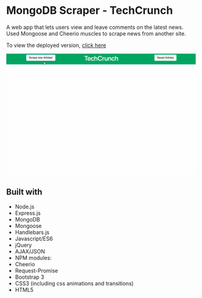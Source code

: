 # MongoDB Scraper - TechCrunch

A web app that lets users view and leave comments on the latest news. Used Mongoose and Cheerio muscles to scrape news from another site.

To view the deployed version, [click here]("https://pure-sierra-93143.herokuapp.com/")

<img src="/public/assets/img/mongodb.gif" />

## Built with

* Node.js
* Express.js
* MongoDB
* Mongoose
* Handlebars.js
* Javascript/ES6
* jQuery
* AJAX/JSON
* NPM modules:
* Cheerio
* Request-Promise
* Bootstrap 3
* CSS3 (including css animations and transitions)
* HTML5
